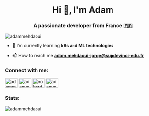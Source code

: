 <h1 align="center">Hi 👋, I'm Adam</h1>
<h3 align="center">A passionate developer from France 🇫🇷</h3>

<p align="left"> <img src="https://komarev.com/ghpvc/?username=adammehdaoui&label=Profile%20views&color=0e75b6&style=flat" alt="adammehdaoui" /> </p>

- 🌱 I’m currently learning **k8s and ML technologies**

- 📫 How to reach me **adam.mehdaoui-jorge@supdevinci-edu.fr**

<h3 align="left">Connect with me:</h3>
<p align="left">
<a href="https://dev.to/adammehdaoui" target="blank"><img align="center" src="https://raw.githubusercontent.com/rahuldkjain/github-profile-readme-generator/master/src/images/icons/Social/devto.svg" alt="adammehdaoui" height="30" width="40" /></a>
<a href="https://linkedin.com/in/adammehdaoui" target="blank"><img align="center" src="https://raw.githubusercontent.com/rahuldkjain/github-profile-readme-generator/master/src/images/icons/Social/linked-in-alt.svg" alt="adammehdaoui" height="30" width="40" /></a>
<a href="https://stackoverflow.com/users/noborder" target="blank"><img align="center" src="https://raw.githubusercontent.com/rahuldkjain/github-profile-readme-generator/master/src/images/icons/Social/stack-overflow.svg" alt="noborder" height="30" width="40" /></a>
<a href="https://www.leetcode.com/adammehdaoui" target="blank"><img align="center" src="https://raw.githubusercontent.com/rahuldkjain/github-profile-readme-generator/master/src/images/icons/Social/leet-code.svg" alt="adammehdaoui" height="30" width="40" /></a>
</p>

<h3 align="left">Stats:</h3>

<p><img align="left" src="https://github-readme-stats.vercel.app/api/top-langs?username=adammehdaoui&show_icons=true&locale=en&layout=compact" alt="adammehdaoui" /></p>
